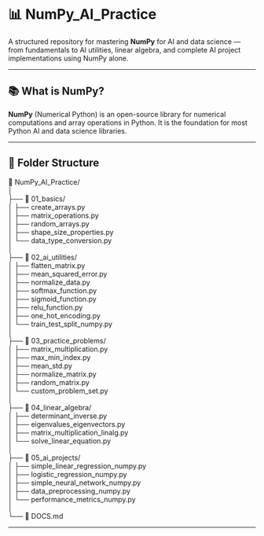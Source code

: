 # 📊 NumPy_AI_Practice

A structured repository for mastering **NumPy** for AI and data science — from fundamentals to AI utilities, linear algebra, and complete AI project implementations using NumPy alone.

---

## 📚 What is NumPy?

**NumPy** (Numerical Python) is an open-source library for numerical computations and array operations in Python. It is the foundation for most Python AI and data science libraries.

---

## 📁 Folder Structure

📂 NumPy_AI_Practice/<br>
│<br>
├── 📂 01_basics/<br>
│   ├── create_arrays.py<br>
│   ├── matrix_operations.py<br>
│   ├── random_arrays.py<br>
│   ├── shape_size_properties.py<br>
│   └── data_type_conversion.py<br>
│<br>
├── 📂 02_ai_utilities/<br>
│   ├── flatten_matrix.py<br>
│   ├── mean_squared_error.py<br>
│   ├── normalize_data.py<br>
│   ├── softmax_function.py<br>
│   ├── sigmoid_function.py<br>
│   ├── relu_function.py<br>
│   ├── one_hot_encoding.py<br>
│   └── train_test_split_numpy.py<br>
│<br>
├── 📂 03_practice_problems/<br>
│   ├── matrix_multiplication.py<br>
│   ├── max_min_index.py<br>
│   ├── mean_std.py<br>
│   ├── normalize_matrix.py<br>
│   ├── random_matrix.py<br>
│   └── custom_problem_set.py<br>
│<br>
├── 📂 04_linear_algebra/<br>
│   ├── determinant_inverse.py<br>
│   ├── eigenvalues_eigenvectors.py<br>
│   ├── matrix_multiplication_linalg.py<br>
│   └── solve_linear_equation.py<br>
│<br>
├── 📂 05_ai_projects/<br>
│   ├── simple_linear_regression_numpy.py<br>
│   ├── logistic_regression_numpy.py<br>
│   ├── simple_neural_network_numpy.py<br>
│   ├── data_preprocessing_numpy.py<br>
│   └── performance_metrics_numpy.py<br>
│<br>
└── 📄 DOCS.md<br>

---
